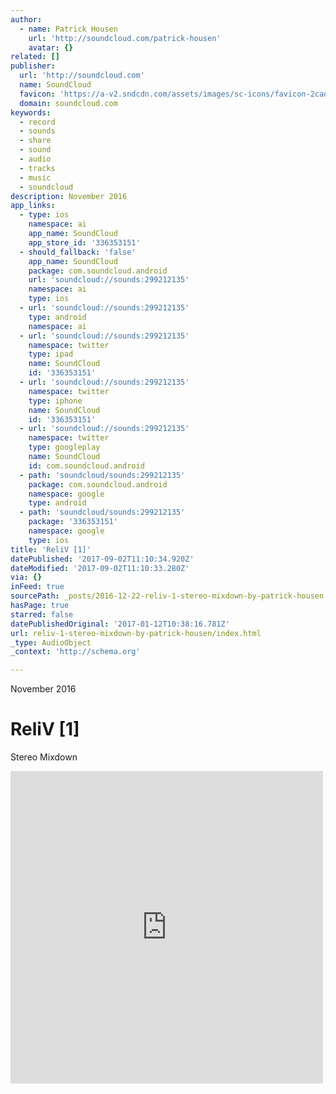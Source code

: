 ```yaml
---
author:
  - name: Patrick Housen
    url: 'http://soundcloud.com/patrick-housen'
    avatar: {}
related: []
publisher:
  url: 'http://soundcloud.com'
  name: SoundCloud
  favicon: 'https://a-v2.sndcdn.com/assets/images/sc-icons/favicon-2cadd14b.ico'
  domain: soundcloud.com
keywords:
  - record
  - sounds
  - share
  - sound
  - audio
  - tracks
  - music
  - soundcloud
description: November 2016
app_links:
  - type: ios
    namespace: ai
    app_name: SoundCloud
    app_store_id: '336353151'
  - should_fallback: 'false'
    app_name: SoundCloud
    package: com.soundcloud.android
    url: 'soundcloud://sounds:299212135'
    namespace: ai
    type: ios
  - url: 'soundcloud://sounds:299212135'
    type: android
    namespace: ai
  - url: 'soundcloud://sounds:299212135'
    namespace: twitter
    type: ipad
    name: SoundCloud
    id: '336353151'
  - url: 'soundcloud://sounds:299212135'
    namespace: twitter
    type: iphone
    name: SoundCloud
    id: '336353151'
  - url: 'soundcloud://sounds:299212135'
    namespace: twitter
    type: googleplay
    name: SoundCloud
    id: com.soundcloud.android
  - path: 'soundcloud/sounds:299212135'
    package: com.soundcloud.android
    namespace: google
    type: android
  - path: 'soundcloud/sounds:299212135'
    package: '336353151'
    namespace: google
    type: ios
title: 'ReliV [1]'
datePublished: '2017-09-02T11:10:34.920Z'
dateModified: '2017-09-02T11:10:33.280Z'
via: {}
inFeed: true
sourcePath: _posts/2016-12-22-reliv-1-stereo-mixdown-by-patrick-housen.md
hasPage: true
starred: false
datePublishedOriginal: '2017-01-12T10:38:16.781Z'
url: reliv-1-stereo-mixdown-by-patrick-housen/index.html
_type: AudioObject
_context: 'http://schema.org'

---
```

November 2016

# ReliV \[1\]

Stereo Mixdown

<iframe src="https://cdn.embedly.com/widgets/media.html?src=https%3A%2F%2Fw.soundcloud.com%2Fplayer%2F%3Fvisual%3Dtrue%26url%3Dhttp%253A%252F%252Fapi.soundcloud.com%252Ftracks%252F299212135%26show_artwork%3Dtrue&amp;url=https%3A%2F%2Fsoundcloud.com%2Fpatrick-housen%2Freliv-1-stereo-mixdown&amp;image=http%3A%2F%2Fi1.sndcdn.com%2Fartworks-000199745198-37etja-t500x500.jpg&amp;key=b7d04c9b404c499eba89ee7072e1c4f7&amp;type=text%2Fhtml&amp;schema=soundcloud" width="500" height="500" scrolling="no" frameborder="0" allowfullscreen="" style=""></iframe>